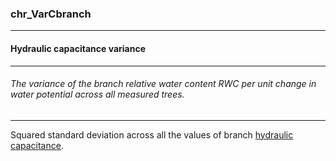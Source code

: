 ### chr_VarCbranch



------
#### Hydraulic capacitance variance



------
###### The variance of the branch relative water content RWC per unit change in water potential across all measured trees.



------
Squared standard deviation across all the values of branch [hydraulic capacitance](./chr_Cbranch.md).